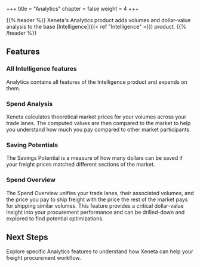 +++
title = "Analytics"
chapter = false
weight = 4
+++

{{% header %}} Xeneta's Analytics product adds volumes and dollar-value analysis to the base [Intelligence]({{< ref "Intelligence" >}}) product.  {{% /header %}}

## Features

### All Intelligence features

Analytics contains all features of the Intelligence product and expands on them.

### Spend Analysis

Xeneta calculates theoretical market prices for your volumes across your trade lanes. The computed values are then compared to the market to help you understand how much you pay compared to other market participants.

### Saving Potentials

The Savings Potential is a measure of how many dollars can be saved if your freight prices matched different sections of the market.

### Spend Overview

The Spend Overview unifies your trade lanes, their associated volumes, and the price you pay to ship freight with the price the rest of the market pays for shipping similar volumes. This feature provides a critical dollar-value insight into your procurement performance and can be drilled-down and explored to find potential optimizations.

## Next Steps

Explore specific Analytics features to understand how Xeneta can help your freight procurement workflow.


